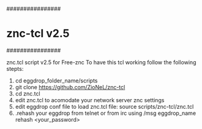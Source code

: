 
################
# znc-tcl v2.5 #
################

znc.tcl script v2.5 for Free-znc
To have this tcl working follow the following stepts:

1. cd eggdrop_folder_name/scripts
2. git clone https://github.com/ZioNeL/znc-tcl
3. cd znc.tcl
4. edit znc.tcl to acomodate your network server znc settings
5. edit eggdrop conf file to load znc.tcl file: source scripts/znc-tcl/znc.tcl
6. .rehash your eggdrop from telnet or from irc using /msg eggdrop_name rehash <your_password>
